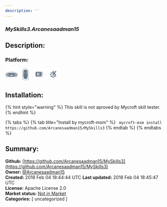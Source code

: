 ```yaml
---
description: ''
---
```


### _MySkills3.Arcanesaadman15_  
## Description:  
  
  
  
### Platform:  
 ![Mark I](../.gitbook/assets/mark-1-icon.png)  ![Mark II](../.gitbook/assets/mark-2-icon.png)  ![Picroft](../.gitbook/assets/picroft-icon.png)  ![plasmoid](../.gitbook/assets/kde.png)   
## Installation:  
{% hint style="warning" %}
This skill is not aproved by Mycroft skill tester.
{% endhint %}
    
{% tabs %}
{% tab title="Install by mycroft-msm" %}
``` mycroft-msm install https://github.com/Arcanesaadman15/MySkills3```
{% endtab %}
  {% endtabs %}
    
## Summary:  
**Github:** [https://github.com/Arcanesaadman15/MySkills3](https://github.com/Arcanesaadman15/MySkills3)  
**Owner:** [@Arcanesaadman15](https://github.com/Arcanesaadman15)  
**Created:** 2018 Feb 04 18:44:44 UTC  **Last updated:** 2018 Feb 04 18:45:47 UTC  
**License:** Apache License 2.0  
**Market status:** [Not in Market](https://market.mycroft.ai/skill/)  
**Categories:** [ uncategorized ]   

